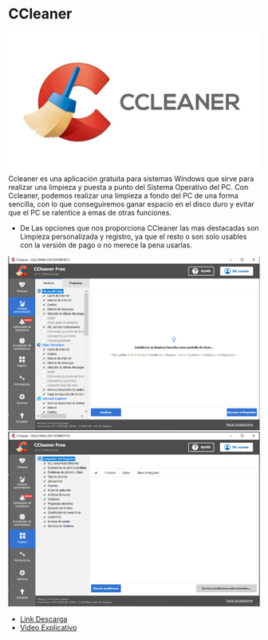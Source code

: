 # CCleaner
![image](ccleaner.jpg)
Ccleaner es una aplicación gratuita para sistemas Windows que sirve para realizar una limpieza y puesta a punto del Sistema Operativo del PC. Con Ccleaner, podemos realizar una limpieza a fondo del PC de una forma sencilla, con lo que conseguiremos ganar espacio en el disco duro y evitar que el PC se ralentice a emas de otras funciones.

* De Las opciones que nos proporciona CCleaner las mas destacadas son Limpieza personalizada y registro, ya que el resto o son solo usables con la versión de pago o no merece la pena usarlas.

![image](1.PNG)
![image](2.PNG)
- [Link Descarga](https://www.ccleaner.com/es-es/ccleaner/download?ppc_code=012&ppc=a&gclsrc=aw.ds&gclid=EAIaIQobChMI4f3i_avH_gIVEO7tCh0pvg_BEAAYASAAEgIaR_D_BwE)
- [Video Explicativo]()
